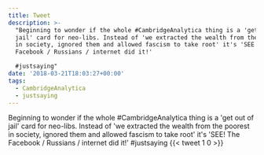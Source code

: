 ```yaml
---
title: Tweet
description: >-
  "Beginning to wonder if the whole #CambridgeAnalytica thing is a 'get out of
  jail' card for neo-libs. Instead of 'we extracted the wealth from the poorest
  in society, ignored them and allowed fascism to take root' it's 'SEE! The
  Facebook / Russians / internet did it!'

  #justsaying"
date: '2018-03-21T18:03:27+00:00'
tags:
  - CambridgeAnalytica
  - justsaying
---
```

Beginning to wonder if the whole #CambridgeAnalytica thing is a 'get out of jail' card for neo-libs. Instead of 'we extracted the wealth from the poorest in society, ignored them and allowed fascism to take root' it's 'SEE! The Facebook / Russians / internet did it!'
#justsaying
      {{< tweet 1 0 >}}
    
